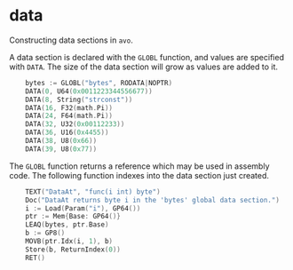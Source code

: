 # data

Constructing data sections in `avo`.

A data section is declared with the `GLOBL` function, and values are specified with `DATA`. The size of the data section will grow as values are added to it.

[embedmd]:# (asm.go go /.*GLOBL\(/ /^$/)
```go
	bytes := GLOBL("bytes", RODATA|NOPTR)
	DATA(0, U64(0x0011223344556677))
	DATA(8, String("strconst"))
	DATA(16, F32(math.Pi))
	DATA(24, F64(math.Pi))
	DATA(32, U32(0x00112233))
	DATA(36, U16(0x4455))
	DATA(38, U8(0x66))
	DATA(39, U8(0x77))
```

The `GLOBL` function returns a reference which may be used in assembly code. The following function indexes into the data section just created.

[embedmd]:# (asm.go go /.*TEXT.*DataAt/ /RET.*/)
```go
	TEXT("DataAt", "func(i int) byte")
	Doc("DataAt returns byte i in the 'bytes' global data section.")
	i := Load(Param("i"), GP64())
	ptr := Mem{Base: GP64()}
	LEAQ(bytes, ptr.Base)
	b := GP8()
	MOVB(ptr.Idx(i, 1), b)
	Store(b, ReturnIndex(0))
	RET()
```
